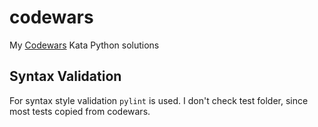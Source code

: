 # codewars

My [Codewars](http://www.codewars.com/) Kata Python solutions

## Syntax Validation

For syntax style validation `pylint` is used. I don't check test folder, since most tests copied from codewars.